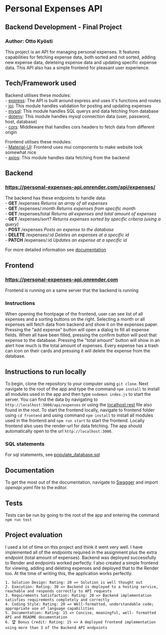 # Personal Expenses API
## Backend Development - Final Project
### Author: Otto Kyösti
This project is an API for managing personal expenses. It features capabilities for fetching expense data, both sorted and not sorted, adding new expense data, deleteing expense data and updating specific expense data. This API also has a simple frontend for pleasant user experience.

## Tech/Framework used
Backend utilises these modules:<br/>
    - [express](https://expressjs.com/): The API is built around express and uses it's functions and routes<br/>
    - [joi](https://joi.dev/): This module handles validation for posting and updating expenses<br/>
    - [mysql](https://www.npmjs.com/package/mysql): This module handles SQL querys and data fetching from database<br/>
    - [dotenv](https://www.npmjs.com/package/dotenv): This module handles mysql connection data (user, password, host, database)<br/>
    - [cors](https://www.npmjs.com/package/cors): Middleware that handles cors headers to fetch data from different origin<br/>

Frontend utilises these modules:<br/>
    - [Material-UI](https://mui.com/): Frontend uses mui components to make website look somewhat nice<br/>
    - [axios](https://axios-http.com/docs/intro): This module handles data fetching from the backend<br/>

## Backend
### https://personal-expenses-api.onrender.com/api/expenses/
The backend has these endpoints to handle data:<br/>
    - **GET** /expenses _Returns an array of all expenses_<br/>
    - **GET** /expenses/:month _Returns expenses from specific month_<br/>
    - **GET** /expenses/total _Returns all expenses and total amount of expenses_<br/>
    - **GET** /expenses/sort? _Returns expenses sorted by specific criteria (using a query)_<br/>
    - **POST** /expenses _Posts an expense to the database_<br/>
    - **DELETE** /expenses/:id _Deletes an expenses at a specific id_<br/>
    - **PATCH** /expenses/:id _Updates an expense at a specific id_<br/>

For more detailed information see [documentation](/openapi.yaml)

## Frontend
### https://personal-expenses-api.onrender.com
Frontend is running on a same server that the backend is running
### Instructions
When opening the frontpage of the frontend, user can see list of all expenses and a sorting buttons on the right.
Selecting a month or all expenses will fetch data from backend and show it on the expenses paper. Pressing the "add expense" button will open a dialog to fill all expense fields. When all have been filled, pressing the confirm button will post that expense to the database. Pressing the "total amount" button will show in an alert how much is the total amount of expenses. Every expense has a trash can icon on their cards and pressing it will delete the expense from the database.

## Instructions to run locally
To begin, clone the repository to your computer using `git clone`. Next navigate to the root of the app and type the command `npm install` to install all modules used in the app and then type `nodemon index.js` to start the server. You can find the data by navigating to `http://localhost:5000/api/expenses` or using the [localhost.rest](/localhost.rest) file also found in the root. To start the frontend locally, navigate to frontend folder using `cd frontend` and using command `npm install` to install all modules used in the frontend and `npm run start` to start the frontend. Locally frontend also uses the render-url for data fetching. The app should automatically open to the url `http://localhost:3000`.
### SQL statements
For sql statements, see [populate_database.sql](/populate_database.sql)

## Documentation
To get the most out of the documentation, navigate to [Swagger](https://editor.swagger.io/) and import _openapi.yaml_ file to the editor.

## Tests
Tests can be run by going to the root of the app and entering the command `npm run test`

## Project evaluation
I used a lot of time on this project and think it went very well. I have implemented all of the endpoints required in the assignment plus the extra endpoint (total amount of expenses). Backend was deployed successfully to Render and endpoints worked perfectly. I also created a simple frontend for viewing, adding and deleting expenses and deployed that to the Render too. At the time of writing this, the application works perfectly.

    1. Solution Design: Rating: 20 => Solution is well thought out
    2. Execution: Rating: 30 => Backend is deployed to a hosting service, reachable and responds correctly to API requests
    3. Requirements Satisfaction: Rating: 20 => Backend implementation satisfies requirements completely and correctly
    4. Coding Style: Rating: 20 => Well-formatted, understandable code; appropriate use of language capabilities
    5. Documentation: Rating: 15 => Concise, meaningful, well- formatted API and README documentation
    6. 🏆 Bonus Credit: Rating: 15 => A deployed frontend implementation using more than 3 of the Backend API endpoints
